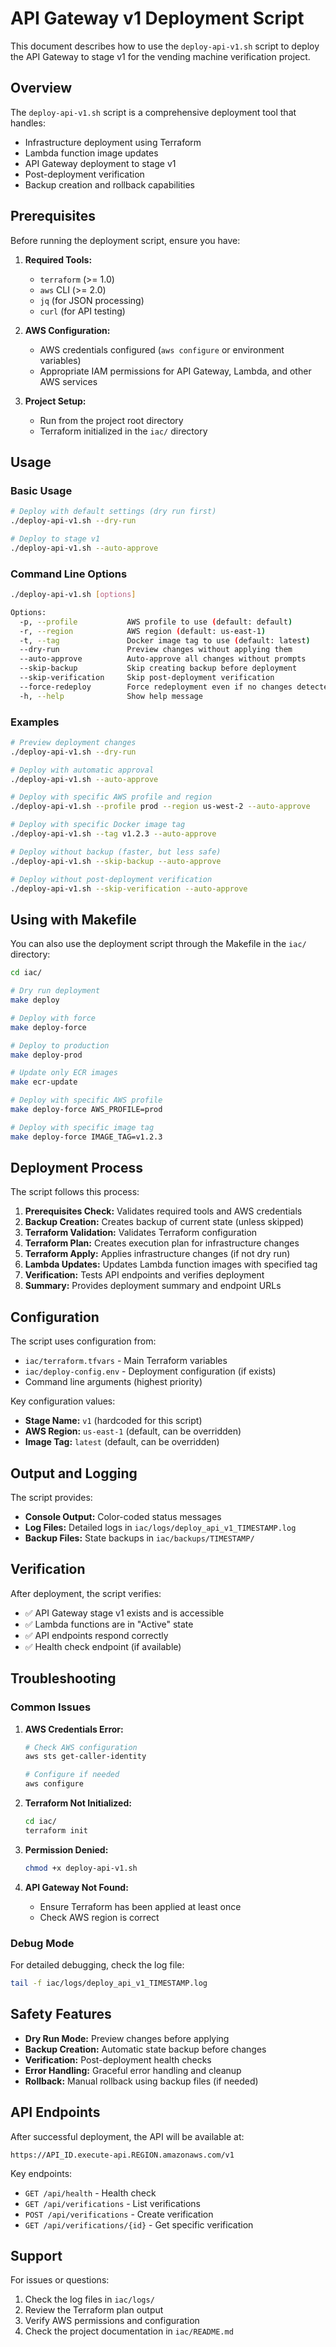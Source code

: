 # API Gateway v1 Deployment Script

This document describes how to use the `deploy-api-v1.sh` script to deploy the API Gateway to stage v1 for the vending machine verification project.

## Overview

The `deploy-api-v1.sh` script is a comprehensive deployment tool that handles:
- Infrastructure deployment using Terraform
- Lambda function image updates
- API Gateway deployment to stage v1
- Post-deployment verification
- Backup creation and rollback capabilities

## Prerequisites

Before running the deployment script, ensure you have:

1. **Required Tools:**
   - `terraform` (>= 1.0)
   - `aws` CLI (>= 2.0)
   - `jq` (for JSON processing)
   - `curl` (for API testing)

2. **AWS Configuration:**
   - AWS credentials configured (`aws configure` or environment variables)
   - Appropriate IAM permissions for API Gateway, Lambda, and other AWS services

3. **Project Setup:**
   - Run from the project root directory
   - Terraform initialized in the `iac/` directory

## Usage

### Basic Usage

```bash
# Deploy with default settings (dry run first)
./deploy-api-v1.sh --dry-run

# Deploy to stage v1
./deploy-api-v1.sh --auto-approve
```

### Command Line Options

```bash
./deploy-api-v1.sh [options]

Options:
  -p, --profile           AWS profile to use (default: default)
  -r, --region            AWS region (default: us-east-1)
  -t, --tag               Docker image tag to use (default: latest)
  --dry-run               Preview changes without applying them
  --auto-approve          Auto-approve all changes without prompts
  --skip-backup           Skip creating backup before deployment
  --skip-verification     Skip post-deployment verification
  --force-redeploy        Force redeployment even if no changes detected
  -h, --help              Show help message
```

### Examples

```bash
# Preview deployment changes
./deploy-api-v1.sh --dry-run

# Deploy with automatic approval
./deploy-api-v1.sh --auto-approve

# Deploy with specific AWS profile and region
./deploy-api-v1.sh --profile prod --region us-west-2 --auto-approve

# Deploy with specific Docker image tag
./deploy-api-v1.sh --tag v1.2.3 --auto-approve

# Deploy without backup (faster, but less safe)
./deploy-api-v1.sh --skip-backup --auto-approve

# Deploy without post-deployment verification
./deploy-api-v1.sh --skip-verification --auto-approve
```

## Using with Makefile

You can also use the deployment script through the Makefile in the `iac/` directory:

```bash
cd iac/

# Dry run deployment
make deploy

# Deploy with force
make deploy-force

# Deploy to production
make deploy-prod

# Update only ECR images
make ecr-update

# Deploy with specific AWS profile
make deploy-force AWS_PROFILE=prod

# Deploy with specific image tag
make deploy-force IMAGE_TAG=v1.2.3
```

## Deployment Process

The script follows this process:

1. **Prerequisites Check:** Validates required tools and AWS credentials
2. **Backup Creation:** Creates backup of current state (unless skipped)
3. **Terraform Validation:** Validates Terraform configuration
4. **Terraform Plan:** Creates execution plan for infrastructure changes
5. **Terraform Apply:** Applies infrastructure changes (if not dry run)
6. **Lambda Updates:** Updates Lambda function images with specified tag
7. **Verification:** Tests API endpoints and verifies deployment
8. **Summary:** Provides deployment summary and endpoint URLs

## Configuration

The script uses configuration from:
- `iac/terraform.tfvars` - Main Terraform variables
- `iac/deploy-config.env` - Deployment configuration (if exists)
- Command line arguments (highest priority)

Key configuration values:
- **Stage Name:** `v1` (hardcoded for this script)
- **AWS Region:** `us-east-1` (default, can be overridden)
- **Image Tag:** `latest` (default, can be overridden)

## Output and Logging

The script provides:
- **Console Output:** Color-coded status messages
- **Log Files:** Detailed logs in `iac/logs/deploy_api_v1_TIMESTAMP.log`
- **Backup Files:** State backups in `iac/backups/TIMESTAMP/`

## Verification

After deployment, the script verifies:
- ✅ API Gateway stage v1 exists and is accessible
- ✅ Lambda functions are in "Active" state
- ✅ API endpoints respond correctly
- ✅ Health check endpoint (if available)

## Troubleshooting

### Common Issues

1. **AWS Credentials Error:**
   ```bash
   # Check AWS configuration
   aws sts get-caller-identity
   
   # Configure if needed
   aws configure
   ```

2. **Terraform Not Initialized:**
   ```bash
   cd iac/
   terraform init
   ```

3. **Permission Denied:**
   ```bash
   chmod +x deploy-api-v1.sh
   ```

4. **API Gateway Not Found:**
   - Ensure Terraform has been applied at least once
   - Check AWS region is correct

### Debug Mode

For detailed debugging, check the log file:
```bash
tail -f iac/logs/deploy_api_v1_TIMESTAMP.log
```

## Safety Features

- **Dry Run Mode:** Preview changes before applying
- **Backup Creation:** Automatic state backup before changes
- **Verification:** Post-deployment health checks
- **Error Handling:** Graceful error handling and cleanup
- **Rollback:** Manual rollback using backup files (if needed)

## API Endpoints

After successful deployment, the API will be available at:
```
https://API_ID.execute-api.REGION.amazonaws.com/v1
```

Key endpoints:
- `GET /api/health` - Health check
- `GET /api/verifications` - List verifications
- `POST /api/verifications` - Create verification
- `GET /api/verifications/{id}` - Get specific verification

## Support

For issues or questions:
1. Check the log files in `iac/logs/`
2. Review the Terraform plan output
3. Verify AWS permissions and configuration
4. Check the project documentation in `iac/README.md`